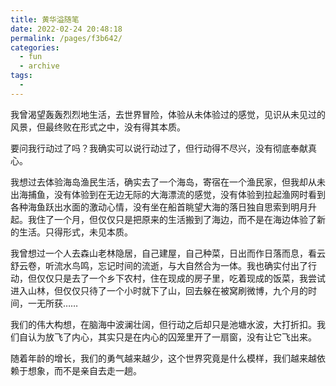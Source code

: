 ```yaml
---
title: 黄华溢随笔
date: 2022-02-24 20:48:18
permalink: /pages/f3b642/
categories:
  - fun
  - archive
tags:
  - 
---
```

我曾渴望轰轰烈烈地生活，去世界冒险，体验从未体验过的感觉，见识从未见过的风景，但最终败在形式之中，没有得其本质。

 

要问我行动过了吗？我确实可以说行动过了，但行动得不尽兴，没有彻底奉献真心。

 

我想过去体验海岛渔民生活，确实去了一个海岛，寄宿在一个渔民家，但我却从未出海捕鱼，没有体验到在无边无际的大海漂流的感觉，没有体验到拉起渔网时看到各种海鱼跃出水面的激动心情，没有坐在船首眺望大海的落日独自思索到明月升起。我住了一个月，但仅仅只是把原来的生活搬到了海边，而不是在海边体验了新的生活。只得形式，未见本质。

 

我曾想过一个人去森山老林隐居，自己建屋，自己种菜，日出而作日落而息，看云舒云卷，听流水鸟鸣，忘记时间的流逝，与大自然合为一体。我也确实付出了行动，但仅仅只是去了一个乡下农村，住在现成的房子里，吃着现成的饭菜，我尝试进入山林，但仅仅只待了一个小时就下了山，回去躲在被窝刷微博，九个月的时间，一无所获……

 

我们的伟大构想，在脑海中波澜壮阔，但行动之后却只是池塘水波，大打折扣。我们自认为放飞了内心，其实只是在内心的囚笼里开了一扇窗，没有让它飞出来。

 

随着年龄的增长，我们的勇气越来越少，这个世界究竟是什么模样，我们越来越依赖于想象，而不是亲自去走一趟。